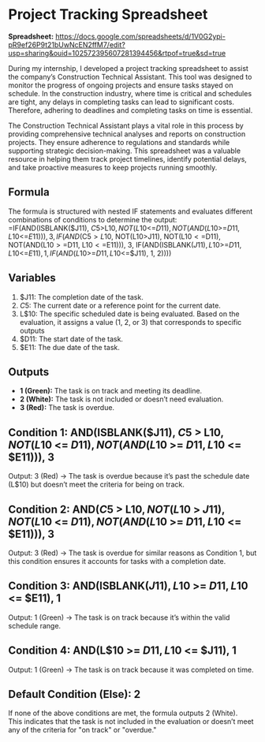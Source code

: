 # Project Tracking Spreadsheet
**Spreadsheet:** https://docs.google.com/spreadsheets/d/1V0G2ypi-pR9ef26P9t21bUwNcEN2ffM7/edit?usp=sharing&ouid=102572395607281394456&rtpof=true&sd=true

During my internship, I developed a project tracking spreadsheet to assist the company’s Construction Technical Assistant. This tool was designed to monitor the progress of ongoing projects and ensure tasks stayed on schedule. In the construction industry, where time is critical and schedules are tight, any delays in completing tasks can lead to significant costs. Therefore, adhering to deadlines and completing tasks on time is essential. <br>

The Construction Technical Assistant plays a vital role in this process by providing comprehensive technical analyses and reports on construction projects. They ensure adherence to regulations and standards while supporting strategic decision-making. This spreadsheet was a valuable resource in helping them track project timelines, identify potential delays, and take proactive measures to keep projects running smoothly.

## Formula
The formula is structured with nested IF statements and evaluates different combinations of conditions to determine the output:
=IF(AND(ISBLANK($J11), $C$5>L$10, NOT(L$10<=$D11), NOT(AND(L$10>=$D11, L$10<=$E11))), 3, IF(AND($C$5>L$10, NOT(L$10>$J11), NOT(L$10<=$D11), NOT(AND(L$10>=$D11, L$10<=$E11))), 3, IF(AND(ISBLANK($J11), L$10>=$D11, L$10<=$E11), 1, IF(AND(L$10>=$D11, L$10<=$J11), 1, 2))))

## Variables
1. $J11: The completion date of the task.
2. $C$5: The current date or a reference point for the current date.
3. L$10: The specific scheduled date is being evaluated. Based on the evaluation, it assigns a value (1, 2, or 3) that corresponds to specific outputs
4. $D11: The start date of the task.
5. $E11: The due date of the task.

## Outputs
* **1 (Green):** The task is on track and meeting its deadline.
* **2 (White):** The task is not included or doesn’t need evaluation.
* **3 (Red):** The task is overdue.

## Condition 1: AND(ISBLANK($J11), $C$5 > L$10, NOT(L$10 <= $D11), NOT(AND(L$10 >= $D11, L$10 <= $E11))), 3
Output: 3 (Red) → The task is overdue because it’s past the schedule date (L$10) but doesn’t meet the criteria for being on track.

## Condition 2: AND($C$5 > L$10, NOT(L$10 > $J11), NOT(L$10 <= $D11), NOT(AND(L$10 >= $D11, L$10 <= $E11))), 3
Output: 3 (Red) → The task is overdue for similar reasons as Condition 1, but this condition ensures it accounts for tasks with a completion date.

## Condition 3: AND(ISBLANK($J11), L$10 >= $D11, L$10 <= $E11), 1
Output: 1 (Green) → The task is on track because it’s within the valid schedule range.

## Condition 4: AND(L$10 >= $D11, L$10 <= $J11), 1
Output: 1 (Green) → The task is on track because it was completed on time.

## Default Condition (Else): 2
If none of the above conditions are met, the formula outputs 2 (White). <br>
This indicates that the task is not included in the evaluation or doesn’t meet any of the criteria for "on track" or "overdue."
